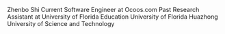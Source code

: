 Zhenbo Shi
Current
Software Engineer at Ocoos.com
Past
Research Assistant at University of Florida
Education
University of Florida
Huazhong University of Science and Technology
